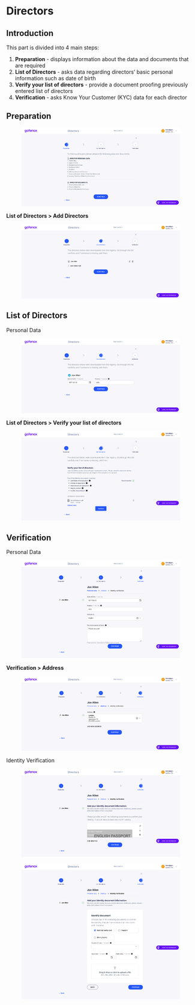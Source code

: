 # Directors

## Introduction

This part is divided into 4 main steps:

1. **Preparation** - displays information about the data and documents that are required
2. **List of Directors** - asks data regarding directors’ basic personal information such as date of birth
3. **Verify your list of directors** - provide a document proofing previously entered list of directors
4. **Verification** - asks Know Your Customer (KYC) data for each director

## **Preparation**

<figure><img src="../../docs/Images/dir_prep.png" alt=""><figcaption></figcaption></figure>

**List of Directors > Add Directors**

<figure><img src="../../docs/Images/dir_add.png" alt=""><figcaption></figcaption></figure>

## **List of Directors**

Personal Data

<figure><img src="../../docs/Images/dir_personal.png" alt=""><figcaption></figcaption></figure>

**List of Directors > Verify your list of directors**

<figure><img src="../../docs/Images/dir_proof_list.png" alt=""><figcaption></figcaption></figure>

## **Verification**

Personal Data

<figure><img src="../../docs/Images/dir_personal2.png" alt=""><figcaption></figcaption></figure>

**Verification > Address**

<figure><img src="../../docs/Images/dir_address.png" alt=""><figcaption></figcaption></figure>

Identity Verification

<figure><img src="../../docs/Images/dir_verif.png" alt=""><figcaption></figcaption></figure>

<figure><img src="../../docs/Images/dir_verif2.png" alt=""><figcaption></figcaption></figure>
